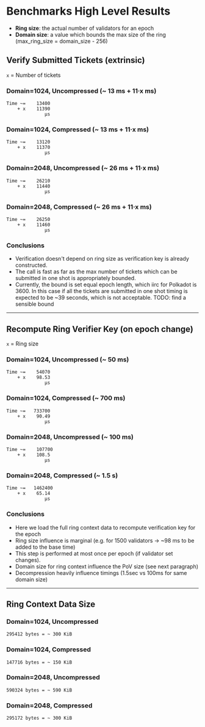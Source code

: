 # Benchmarks High Level Results

- **Ring size**: the actual number of validators for an epoch
- **Domain size**: a value which bounds the max size of the ring (max_ring_size = domain_size - 256)

## Verify Submitted Tickets (extrinsic)

`x` = Number of tickets

### Domain=1024, Uncompressed (~ 13 ms + 11·x ms)

    Time ~=    13400
        + x    11390
                  µs

### Domain=1024, Compressed (~ 13 ms + 11·x ms)

    Time ~=    13120
        + x    11370
                  µs

### Domain=2048, Uncompressed (~ 26 ms + 11·x ms)

    Time ~=    26210
        + x    11440
                  µs

### Domain=2048, Compressed (~ 26 ms + 11·x ms)

    Time ~=    26250
        + x    11460
                  µs

### Conclusions

- Verification doesn't depend on ring size as verification key is already constructed.
- The call is fast as far as the max number of tickets which can be submitted in one shot
  is appropriately bounded.
- Currently, the bound is set equal epoch length, which iirc for Polkadot is 3600.
  In this case if all the tickets are submitted in one shot timing is expected to be
  ~39 seconds, which is not acceptable. TODO: find a sensible bound

---

## Recompute Ring Verifier Key (on epoch change)

`x` = Ring size

### Domain=1024, Uncompressed (~ 50 ms)

    Time ~=    54070
        + x    98.53
                  µs

### Domain=1024, Compressed (~ 700 ms)

    Time ~=   733700
        + x    90.49
                  µs

### Domain=2048, Uncompressed (~ 100 ms)

    Time ~=    107700
        + x    108.5
                  µs

### Domain=2048, Compressed (~ 1.5 s)

    Time ~=   1462400
        + x    65.14
                  µs

### Conclusions

- Here we load the full ring context data to recompute verification key for the epoch
- Ring size influence is marginal (e.g. for 1500 validators → ~98 ms to be added to the base time)
- This step is performed at most once per epoch (if validator set changes).
- Domain size for ring context influence the PoV size (see next paragraph)
- Decompression heavily influence timings (1.5sec vs 100ms for same domain size)

---

## Ring Context Data Size

### Domain=1024, Uncompressed

    295412 bytes = ~ 300 KiB

### Domain=1024, Compressed

    147716 bytes = ~ 150 KiB

### Domain=2048, Uncompressed

    590324 bytes = ~ 590 KiB

### Domain=2048, Compressed

    295172 bytes = ~ 300 KiB
